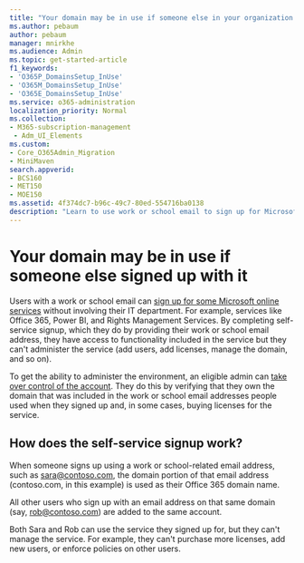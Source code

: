```yaml
---
title: "Your domain may be in use if someone else in your organization signed up with it"
ms.author: pebaum
author: pebaum
manager: mnirkhe
ms.audience: Admin
ms.topic: get-started-article
f1_keywords:
- 'O365P_DomainsSetup_InUse'
- 'O365M_DomainsSetup_InUse'
- 'O365E_DomainsSetup_InUse'
ms.service: o365-administration
localization_priority: Normal
ms.collection: 
- M365-subscription-management 
 - Adm_UI_Elements
ms.custom:
- Core_O365Admin_Migration
- MiniMaven
search.appverid:
- BCS160
- MET150
- MOE150
ms.assetid: 4f374dc7-b96c-49c7-80ed-554716ba0138
description: "Learn to use work or school email to sign up for Microsoft online services without involving their IT department. "
---
```


# Your domain may be in use if someone else signed up with it

Users with a work or school email can [sign up for some Microsoft online services](self-service-sign-up.md) without involving their IT department. For example, services like Office 365, Power BI, and Rights Management Services. By completing self-service signup, which they do by providing their work or school email address, they have access to functionality included in the service but they can't administer the service (add users, add licenses, manage the domain, and so on). 
  
To get the ability to administer the environment, an eligible admin can [take over control of the account](become-the-admin.md). They do this by verifying that they own the domain that was included in the work or school email addresses people used when they signed up and, in some cases, buying licenses for the service.
  
## How does the self-service signup work?

 When someone signs up using a work or school-related email address, such as sara@contoso.com, the domain portion of that email address (contoso.com, in this example) is used as their Office 365 domain name. 
  
All other users who sign up with an email address on that same domain (say, rob@contoso.com) are added to the same account.
  
Both Sara and Rob can use the service they signed up for, but they can't manage the service. For example, they can't purchase more licenses, add new users, or enforce policies on other users.
  

